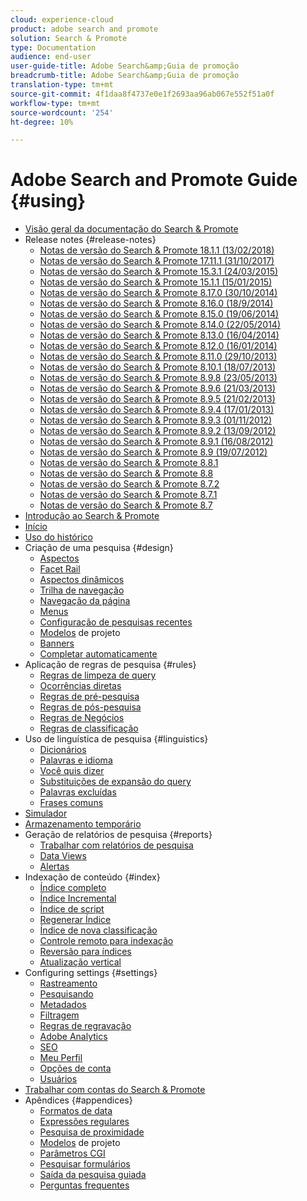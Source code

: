 ```yaml
---
cloud: experience-cloud
product: adobe search and promote
solution: Search & Promote
type: Documentation
audience: end-user
user-guide-title: Adobe Search&amp;Guia de promoção
breadcrumb-title: Adobe Search&amp;Guia de promoção
translation-type: tm+mt
source-git-commit: 4f1daa8f4737e0e1f2693aa96ab067e552f51a0f
workflow-type: tm+mt
source-wordcount: '254'
ht-degree: 10%

---
```



# Adobe Search and Promote Guide {#using}

+ [Visão geral da documentação do Search &amp; Promote](sp-home.md)
+ Release notes {#release-notes}
   + [Notas de versão do Search &amp; Promote 18.1.1 (13/02/2018)](c-searchpromote-release-notes/c-rn-02-13-18-version-1811.md)
   + [Notas de versão do Search &amp; Promote 17.11.1 (31/10/2017)](c-searchpromote-release-notes/c-rn-10-31-17-version-1711.md)
   + [Notas de versão do Search &amp; Promote 15.3.1 (24/03/2015)](c-searchpromote-release-notes/c-rn-03-19-15-version-153.md)
   + [Notas de versão do Search &amp; Promote 15.1.1 (15/01/2015)](c-searchpromote-release-notes/c-rn-01-15-15-version-151.md)
   + [Notas de versão do Search &amp; Promote 8.17.0 (30/10/2014)](c-searchpromote-release-notes/c-rn-10-30-14-version-817.md)
   + [Notas de versão do Search &amp; Promote 8.16.0 (18/9/2014)](c-searchpromote-release-notes/c-rn-09-18-14-version-816.md)
   + [Notas de versão do Search &amp; Promote 8.15.0 (19/06/2014)](c-searchpromote-release-notes/c-rn-06-19-14-version-815.md)
   + [Notas de versão do Search &amp; Promote 8.14.0 (22/05/2014)](c-searchpromote-release-notes/c-rn-05-22-14-version-814.md)
   + [Notas de versão do Search &amp; Promote 8.13.0 (16/04/2014)](c-searchpromote-release-notes/c-rn-04-16-14-version-813.md)
   + [Notas de versão do Search &amp; Promote 8.12.0 (16/01/2014)](c-searchpromote-release-notes/c-rn-01-16-14-version-812.md)
   + [Notas de versão do Search &amp; Promote 8.11.0 (29/10/2013)](c-searchpromote-release-notes/c-rn-10-17-13-version-811.md)
   + [Notas de versão do Search &amp; Promote 8.10.1 (18/07/2013)](c-searchpromote-release-notes/c-rn-07-18-13-version-810.md)
   + [Notas de versão do Search &amp; Promote 8.9.8 (23/05/2013)](c-searchpromote-release-notes/c-rn-05-23-13-version-898.md)
   + [Notas de versão do Search &amp; Promote 8.9.6 (21/03/2013)](c-searchpromote-release-notes/c-rn-03-21-13-version-896.md)
   + [Notas de versão do Search &amp; Promote 8.9.5 (21/02/2013)](c-searchpromote-release-notes/c-rn-02-21-13-version-895.md)
   + [Notas de versão do Search &amp; Promote 8.9.4 (17/01/2013)](c-searchpromote-release-notes/c-rn-01-17-13-version-894.md)
   + [Notas de versão do Search &amp; Promote 8.9.3 (01/11/2012)](c-searchpromote-release-notes/c-rn-11-01-12-version-893.md)
   + [Notas de versão do Search &amp; Promote 8.9.2 (13/09/2012)](c-searchpromote-release-notes/c-rn-09-13-12-version-892.md)
   + [Notas de versão do Search &amp; Promote 8.9.1 (16/08/2012)](c-searchpromote-release-notes/c-rn-08-16-12-version-891.md)
   + [Notas de versão do Search &amp; Promote 8.9 (19/07/2012)](c-searchpromote-release-notes/c-rn-07-19-12-version-89.md)
   + [Notas de versão do Search &amp; Promote 8.8.1](c-searchpromote-release-notes/c-rn-05-31-12-version-881.md)
   + [Notas de versão do Search &amp; Promote 8.8](c-searchpromote-release-notes/c-rn-04-26-12-version-88.md)
   + [Notas de versão do Search &amp; Promote 8.7.2](c-searchpromote-release-notes/c-maintenance-release-03-29-12-version-872.md)
   + [Notas de versão do Search &amp; Promote 8.7.1](c-searchpromote-release-notes/c-maintenance-release-02-23-12-version-871.md)
   + [Notas de versão do Search &amp; Promote 8.7](c-searchpromote-release-notes/c-maintenance-release-01-19-12-version-870.md)
+ [Introdução ao Search &amp; Promote](c-getting-started.md)
+ [Início](c-about-home.md)
+ [Uso do histórico](t-using-the-history-option.md)
+ Criação de uma pesquisa {#design}
   + [Aspectos](c-about-design-menu/c-about-facets.md)
   + [Facet Rail](c-about-design-menu/c-about-facet-rails.md)
   + [Aspectos dinâmicos](c-about-design-menu/c-about-dynamic-facets.md)
   + [Trilha de navegação](c-about-design-menu/c-about-breadcrumbs.md)
   + [Navegação da página](c-about-design-menu/c-about-page-navigation.md)
   + [Menus](c-about-design-menu/c-about-menus.md)
   + [Configuração de pesquisas recentes](c-about-design-menu/t-configuring-recent-searches.md)
   + [Modelos](c-about-design-menu/c-about-templates.md) de projeto
   + [Banners](c-about-design-menu/c-about-banners.md)
   + [Completar automaticamente](c-about-auto-complete.md)
+ Aplicação de regras de pesquisa {#rules}
   + [Regras de limpeza de query](c-about-rules-menu/c-about-query-cleaning-rules.md)
   + [Ocorrências diretas](c-about-rules-menu/c-about-direct-hits.md)
   + [Regras de pré-pesquisa](c-about-rules-menu/c-about-pre-search-rules.md)
   + [Regras de pós-pesquisa](c-about-rules-menu/c-about-post-search-rules.md)
   + [Regras de Negócios](c-about-rules-menu/c-about-business-rules.md)
   + [Regras de classificação](c-about-rules-menu/c-about-ranking-rules.md)
+ Uso de linguística de pesquisa {#linguistics}
   + [Dicionários](c-about-linguistics-menu/c-about-dictionaries.md)
   + [Palavras e idioma](c-about-linguistics-menu/c-about-words-and-language.md)
   + [Você quis dizer](c-about-linguistics-menu/c-about-did-you-mean.md)
   + [Substituições de expansão do query](c-about-linguistics-menu/c-about-query-expansion-overrides.md)
   + [Palavras excluídas](c-about-linguistics-menu/c-about-excluded-words.md)
   + [Frases comuns](c-about-linguistics-menu/c-about-common-phrases.md)
+ [Simulador](c-about-simulator.md)
+ [Armazenamento temporário](c-about-staging.md)
+ Geração de relatórios de pesquisa {#reports}
   + [Trabalhar com relatórios de pesquisa](c-about-reports-menu/c-about-reports-menu.md)
   + [Data Views](c-about-reports-menu/c-about-data-views.md)
   + [Alertas](c-about-reports-menu/c-about-alerts.md)
+ Indexação de conteúdo {#index}
   + [Índice completo](c-about-index-menu/c-about-full-index.md)
   + [Índice Incremental](c-about-index-menu/c-about-incremental-index.md)
   + [Índice de script](c-about-index-menu/c-about-scripted-index.md)
   + [Regenerar Índice](c-about-index-menu/c-about-regenerate-index.md)
   + [Índice de nova classificação](c-about-index-menu/c-about-re-rank-index.md)
   + [Controle remoto para indexação](c-about-index-menu/c-about-remote-control-for-indexing.md)
   + [Reversão para índices](c-about-index-menu/c-about-rollback-for-indexes.md)
   + [Atualização vertical](c-about-index-menu/c-about-vertical-updates.md)
+ Configuring settings {#settings}
   + [Rastreamento](c-about-settings-menu/c-about-crawling-menu.md)
   + [Pesquisando](c-about-settings-menu/c-about-searching-menu.md)
   + [Metadados](c-about-settings-menu/c-about-metadata-menu.md)
   + [Filtragem](c-about-settings-menu/c-about-filtering-menu.md)
   + [Regras de regravação](c-about-settings-menu/c-about-rewrite-rules-menu.md)
   + [Adobe Analytics](c-about-settings-menu/c-about-adobe-analytics-menu.md)
   + [SEO](c-about-settings-menu/c-about-seo.md)
   + [Meu Perfil](c-about-settings-menu/c-about-my-profile-menu.md)
   + [Opções de conta](c-about-settings-menu/c-about-account-options-menu.md)
   + [Usuários](c-about-settings-menu/c-about-users-menu.md)
+ [Trabalhar com contas do Search &amp; Promote](c-about-accounts-menu.md)
+ Apêndices {#appendices}
   + [Formatos de data](c-appendices/r-date-formats.md)
   + [Expressões regulares](c-appendices/r-regular-expressions.md)
   + [Pesquisa de proximidade](c-appendices/r-about-proximity-search.md)
   + [Modelos](c-appendices/c-templates.md) de projeto
   + [Parâmetros CGI](c-appendices/c-cgiparameters.md)
   + [Pesquisar formulários](c-appendices/c-searchforms.md)
   + [Saída da pesquisa guiada](c-appendices/c-guidedsearchoutput.md)
   + [Perguntas frequentes](c-appendices/c-faq.md)
